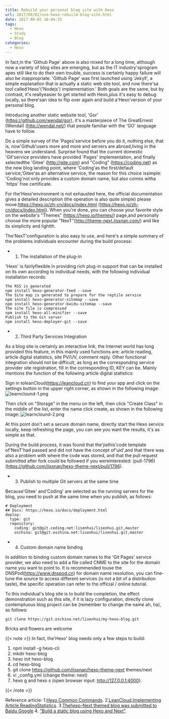 ```yaml
---
title: Rebuild your personal blog site with Hexo
url: 2017/08/02/use-hexo-rebuild-blog-site.html
date: 2017-08-02 16:04:35
tags:
  - Hexo
  - Study
  - Blog
categories:
  - Hexo
---
```


In fact,in the 'Github  Page' above    is also mixed for a long time, although now a variety of blog sites are emerging, but as the IT industry'sprogram apes still like to do their own trouble, success is certainly happy failure will also be inappropriate. 'Github Page' was first launched using 'Jekyll', a  simple explanation that is actually a static web site tool, and now there'sa tool called'Hexo'('Nodejs') implementation.' Both goals are the same, but by contrast, it's  reallyeasier to get started with Hexo,plus it's easy to debug locally, so there'san idea to flip over again and build a'Hexo'version of your personal blog. 

Introducing another static website tool, 'Gor' (https://github.com/wendal/gor), it's a masterpiece of The GreatErnest (Wendal) (http://wendal.net/) that people familiar with the 'GO' language have to follow.

<!--more-->

Do a simple survey of the 'Pages'service before you do it, nothing else, that is, now'Github'users more and more and servers are abroad,living in the heavens we understand. Surprise found that the current domestic 'Git'service providers have provided 'Pages' implementation, and finally selectedthe 'Gitee' (http://gite.com) and "Coding" (https://coding.net)  as the new blog landing point, where 'Coding'as the first/default service,'Gitee'as an alternative service, the reason for this choice issimple: 'Coding'not only provides a custom domain name, but also comes witha 'https' free certificate.  

For the'Hexo'environment is not exhausted here, the official documentation gives a detailed description (the operation is also quite simple) please move:https://hexo.io/zh-cn/docs/index.html (https://hexo.io/zh-cn/docs/index.html). When you're done, you can choose your favorite style on the website's "Themes" (https://hexo.io/themes/) page,and personally choose the more popular "NexT"(http://theme-next.iissnan.com/) and like its simplicity and lightth. 

The'NexT'configuration is also easy to use, and here's a simple summary of the problems individuals encounter during the build process:

- 1. The installation of the plug-in 

'Hexo' is fairlyflexible in providing rich plug-in support that can be installed on its own according to individual needs, with the following individual installation records:

```
The RSS is generated
npm install hexo-generator-feed --save
The Site map is generated to prepare for the reptile service
npm install hexo-generator-sitemap --save
npm install hexo-generator-baidu-sitemap --save
The site file is compressed
npm install hexo-all-minifier --save
Publish to the Git server
npm install hexo-deployer-git --save
```

- 2. Third Party Services Integration

As a blog site is certainly an interactive link, the Internet world has long provided this feature, in this mainly used functions are: article reading, article digital statistics, site PV/UV, comment reply. Other functional integration should not be difficult, as long as the corresponding service provider site registration, fill in the corresponding ID, KEY can be. Mainly mentions the function of the following article digital statistics:

Sign in toleanCloud(https://leancloud.cn) to find your app and click on the settings button in the upper right corner, as shown in the following image:
![learnclound-1.png](http://imgs.lisenhui.cn/2017/08-02-leancloud-1.png)

Then click on "Storage" in the menu on the left, then click "Create Class" in the middle of the list, enter the name click create, as shown in the following image:
![learnclound-2.png](http://imgs.lisenhui.cn/2017/08-02-leancloud-2.png)

At this point don't set a secure domain name, directly start the Hexo service locally, keep refreshing the page, you can see you want the results, it's as simple as that. 

During the build process, it was found that the'jiathis'code template of'NexT'had passed and did not have the concept of'uid',and that there was also a problem with where the code was stored, and that the pull request submitted after fork could be followed if you wereinterested: (pull-1796) (https://github.com/iissnan/hexo-theme-next/pull/1796). 

- 3. Publish to multiple Git servers at the same time

 Because'Gitee' and'Coding' are selected as the running servers for the blog, you need to push at the same time when you publish, as follows: 

```
# Deployment
## Docs: https://hexo.io/docs/deployment.html
deploy:
  type: git
  repository: 
    coding: git@git.coding.net:lisenhui/lisenhui.git,master
    oschina: git@git.oschina.net:lisenhui/lisenhui.git,master
```

- 4. Custom domain name binding

In addition to binding custom domain names to the 'Git Pages' service provider, we also need to add a file called CNME to the site for the domain name you want to point to. It is recommended touse the DNSPod(https://www.dnspod.cn) for  domain name resolution, you can fine-tune the source to access different services (is not a bit of a distribution taste), the specific operation can refer to the official / online tutorial. 


To this individual's blog site is to build the completion, the effect demonstration such as this site, if it is lazy configuration, directly clone contemptuous    blog project can be (remember to change the name ah, ha), as follows:

```
git clone https://git.oschina.net/lisenhui/my-hexo-blog.git
```

Bricks and flowers are welcome<i class="fa fa-thumbs-o-up" aria-hidden="true"></i><i class="fa fa-thumbs-o-up" aria-hidden="true"></i><i class="fa fa-thumbs-o-up" aria-hidden="true"></i>


{{< note >}}
In fact, the'Hexo' blog needs only a few steps to build:

1. npm install -g hexo-cli
2. mkdir hexo-blog
3. hexo init hexo-blog
4. cd hexo-blog
5. git clone https://github.com/iissnan/hexo-theme-next themes/next
6. vi _config.yml (change theme: next)
7. hexo g and hexo  s (open browser input: http://127.0.0.1:4000).  

{{< /note >}} 

Reference article:
1.[Hexo Common Commands](https://segmentfault.com/a/119000002632530).
2.[LeanCloud,Implementing Article ReadingStatistics](http://www.joryhe.com/2016-05-29-how_to_create_leancloud_read_Counter.html).
3.[Thehexo-Next themed blog was submitted to  Baidu Google](http://blog.csdn.net/hosea1008/article/details/53384382)
4. ["Build a static blog using Hexo and Next"](http://www.jianshu.com/p/f66103553c45).
